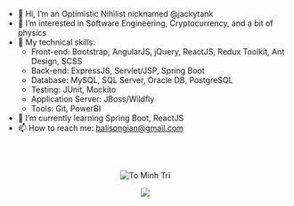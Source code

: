 - 👋 Hi, I’m an Optimistic Nihilist nicknamed @jackytank
- 👀 I’m interested in Software Engineering, Cryptocurrency, and a bit of physics
- 🤹 My technical skills:
  + Front-end: Bootstrap, AngularJS, jQuery, ReactJS, Redux Toolkit, Ant Design, SCSS
  + Back-end: ExpressJS, Servlet/JSP, Spring Boot
  + Database: MySQL, SQL Server, Oracle DB, PostgreSQL
  + Testing: JUnit, Mockito
  + Application Server: JBoss/Wildfly
  + Tools: Git, PowerBI
- 🌱 I’m currently learning Spring Boot, ReactJS
- 📫 How to reach me:
  balisongian@gmail.com
  
 <br>
 <br>
  
 <p align="center">
  <img  src="https://github-readme-streak-stats.herokuapp.com/?user=jackytank&theme=white" alt="To Minh Tri" />
 </p>
 <p align="center">
  <img  src="https://github-readme-stats.vercel.app/api/top-langs/?username=jackytank&layout=compact&theme=white" /> 
 </p>
  

